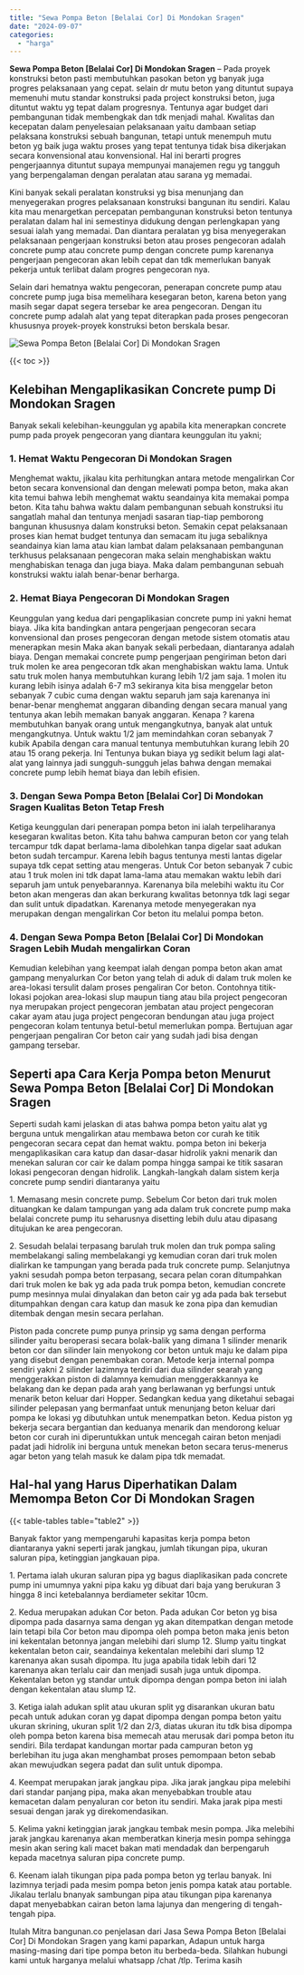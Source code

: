```yaml
---
title: "Sewa Pompa Beton [Belalai Cor] Di Mondokan Sragen"
date: "2024-09-07"
categories: 
  - "harga"
---
```


**Sewa Pompa Beton \[Belalai Cor\] Di Mondokan Sragen** – Pada proyek konstruksi beton pasti membutuhkan pasokan beton yg banyak juga progres pelaksanaan yang cepat. selain dr mutu beton yang dituntut supaya memenuhi mutu standar konstruksi pada project konstruksi beton, juga dituntut waktu yg tepat dalam progresnya. Tentunya agar budget dari pembangunan tidak membengkak dan tdk menjadi mahal. Kwalitas dan kecepatan dalam penyelesaian pelaksanaan yaitu dambaan setiap pelaksana konstruksi sebuah bangunan, tetapi untuk menempuh mutu beton yg baik juga waktu proses yang tepat tentunya tidak bisa dikerjakan secara konvensional atau konvensional. Hal ini berarti progres pengerjaannya dituntut supaya mempunyai manajemen regu yg tangguh yang berpengalaman dengan peralatan atau sarana yg memadai.

Kini banyak sekali peralatan konstruksi yg bisa menunjang dan menyegerakan progres pelaksanaan konstruksi bangunan itu sendiri. Kalau kita mau menargetkan percepatan pembangunan konstruksi beton tentunya peralatan dalam hal ini semestinya didukung dengan perlengkapan yang sesuai ialah yang memadai. Dan diantara peralatan yg bisa menyegerakan pelaksanaan pengerjaan konstruksi beton atau proses pengecoran adalah concrete pump atau concrete pump dengan concrete pump karenanya pengerjaan pengecoran akan lebih cepat dan tdk memerlukan banyak pekerja untuk terlibat dalam progres pengecoran nya.

Selain dari hematnya waktu pengecoran, penerapan concrete pump atau concrete pump juga bisa memelihara kesegaran beton, karena beton yang masih segar dapat segera tersebar ke area pengecoran. Dengan itu concrete pump adalah alat yang tepat diterapkan pada proses pengecoran khususnya proyek-proyek konstruksi beton berskala besar.

![Sewa Pompa Beton [Belalai Cor] Di Mondokan Sragen](/images/sewa-concrete-pump-38.png)

{{< toc >}}

## Kelebihan Mengaplikasikan Concrete pump Di Mondokan Sragen

Banyak sekali kelebihan-keunggulan yg apabila kita menerapkan concrete pump pada proyek pengecoran yang diantara keunggulan itu yakni;

### 1\. Hemat Waktu Pengecoran Di Mondokan Sragen

Menghemat waktu, jikalau kita perhitungkan antara metode mengalirkan Cor beton secara konvensional dan dengan melewati pompa beton, maka akan kita temui bahwa lebih menghemat waktu seandainya kita memakai pompa beton. Kita tahu bahwa waktu dalam pembangunan sebuah konstruksi itu sangatlah mahal dan tentunya menjadi sasaran tiap-tiap pemborong bangunan khususnya dalam konstruksi beton. Semakin cepat pelaksanaan proses kian hemat budget tentunya dan semacam itu juga sebaliknya seandainya kian lama atau kian lambat dalam pelaksanaan pembangunan terkhusus pelaksanaan pengecoran maka selain menghabiskan waktu menghabiskan tenaga dan juga biaya. Maka dalam pembangunan sebuah konstruksi waktu ialah benar-benar berharga.

### 2\. Hemat Biaya Pengecoran Di Mondokan Sragen

Keunggulan yang kedua dari pengaplikasian concrete pump ini yakni hemat biaya. Jika kita bandingkan antara pengerjaan pengecoran secara konvensional dan proses pengecoran dengan metode sistem otomatis atau menerapkan mesin Maka akan banyak sekali perbedaan, diantaranya adalah biaya. Dengan memakai concrete pump pengerjaan pengiriman beton dari truk molen ke area pengecoran tdk akan menghabiskan waktu lama. Untuk satu truk molen hanya membutuhkan kurang lebih 1/2 jam saja. 1 molen itu kurang lebih isinya adalah 6-7 m3 sekiranya kita bisa menggelar beton sebanyak 7 cubic cuma dengan waktu separuh jam saja karenanya ini benar-benar menghemat anggaran dibanding dengan secara manual yang tentunya akan lebih memakan banyak anggaran. Kenapa ? karena membutuhkan banyak orang untuk mengangkutnya, banyak alat untuk mengangkutnya. Untuk waktu 1/2 jam memindahkan coran sebanyak 7 kubik Apabila dengan cara manual tentunya membutuhkan kurang lebih 20 atau 15 orang pekerja. Ini Tentunya bukan biaya yg sedikit belum lagi alat-alat yang lainnya jadi sungguh-sungguh jelas bahwa dengan memakai concrete pump lebih hemat biaya dan lebih efisien.

### 3\. Dengan Sewa Pompa Beton \[Belalai Cor\] Di Mondokan Sragen Kualitas Beton Tetap Fresh

Ketiga keunggulan dari penerapan pompa beton ini ialah terpeliharanya kesegaran kwalitas beton. Kita tahu bahwa campuran beton cor yang telah tercampur tdk dapat berlama-lama dibolehkan tanpa digelar saat adukan beton sudah tercampur. Karena lebih bagus tentunya mesti lantas digelar supaya tdk cepat setting atau mengeras. Untuk Cor beton sebanyak 7 cubic atau 1 truk molen ini tdk dapat lama-lama atau memakan waktu lebih dari separuh jam untuk penyebarannya. Karenanya bila melebihi waktu itu Cor beton akan mengeras dan akan berkurang kwalitas betonnya tdk lagi segar dan sulit untuk dipadatkan. Karenanya metode menyegerakan nya merupakan dengan mengalirkan Cor beton itu melalui pompa beton.

### 4\. Dengan Sewa Pompa Beton \[Belalai Cor\] Di Mondokan Sragen Lebih Mudah mengalirkan Coran

Kemudian kelebihan yang keempat ialah dengan pompa beton akan amat gampang menyalurkan Cor beton yang telah di aduk di dalam truk molen ke area-lokasi tersulit dalam proses pengaliran Cor beton. Contohnya titik-lokasi pojokan area-lokasi slup maupun tiang atau bila project pengecoran nya merupakan project pengecoran jembatan atau project pengecoran cakar ayam atau juga project pengecoran bendungan atau juga project pengecoran kolam tentunya betul-betul memerlukan pompa. Bertujuan agar pengerjaan pengaliran Cor beton cair yang sudah jadi bisa dengan gampang tersebar.

## Seperti apa Cara Kerja Pompa beton Menurut Sewa Pompa Beton \[Belalai Cor\] Di Mondokan Sragen

Seperti sudah kami jelaskan di atas bahwa pompa beton yaitu alat yg berguna untuk mengalirkan atau membawa beton cor curah ke titik pengecoran secara cepat dan hemat waktu. pompa beton ini bekerja mengaplikasikan cara katup dan dasar-dasar hidrolik yakni menarik dan menekan saluran cor cair ke dalam pompa hingga sampai ke titik sasaran lokasi pengecoran dengan hidrolik. Langkah-langkah dalam sistem kerja concrete pump sendiri diantaranya yaitu

1\. Memasang mesin concrete pump. Sebelum Cor beton dari truk molen dituangkan ke dalam tampungan yang ada dalam truk concrete pump maka belalai concrete pump itu seharusnya disetting lebih dulu atau dipasang ditujukan ke area pengecoran.

2\. Sesudah belalai terpasang barulah truk molen dan truk pompa saling membelakangi saling membelakangi yg kemudian coran dari truk molen dialirkan ke tampungan yang berada pada truk concrete pump. Selanjutnya yakni sesudah pompa beton terpasang, secara pelan coran ditumpahkan dari truk molen ke bak yg ada pada truk pompa beton, kemudian concrete pump mesinnya mulai dinyalakan dan beton cair yg ada pada bak tersebut ditumpahkan dengan cara katup dan masuk ke zona pipa dan kemudian ditembak dengan mesin secara perlahan.

Piston pada concrete pump punya prinsip yg sama dengan performa silinder yaitu beroperasi secara bolak-balik yang dimana 1 silinder menarik beton cor dan silinder lain menyokong cor beton untuk maju ke dalam pipa yang disebut dengan penembakan coran. Metode kerja internal pompa sendiri yakni 2 silinder lazimnya terdiri dari dua silinder searah yang menggerakkan piston di dalamnya kemudian menggerakkannya ke belakang dan ke depan pada arah yang berlawanan yg berfungsi untuk menarik beton keluar dari Hopper. Sedangkan kedua yang diketahui sebagai silinder pelepasan yang bermanfaat untuk menunjang beton keluar dari pompa ke lokasi yg dibutuhkan untuk menempatkan beton. Kedua piston yg bekerja secara bergantian dan keduanya menarik dan mendorong keluar beton cor curah ini diperuntukkan untuk mencegah cairan beton menjadi padat jadi hidrolik ini berguna untuk menekan beton secara terus-menerus agar beton yang telah masuk ke dalam pipa tdk memadat.

## Hal-hal yang Harus Diperhatikan Dalam Memompa Beton Cor Di Mondokan Sragen

{{< table-tables table="table2" >}}

Banyak faktor yang mempengaruhi kapasitas kerja pompa beton diantaranya yakni seperti jarak jangkau, jumlah tikungan pipa, ukuran saluran pipa, ketinggian jangkauan pipa.

1\. Pertama ialah ukuran saluran pipa yg bagus diaplikasikan pada concrete pump ini umumnya yakni pipa kaku yg dibuat dari baja yang berukuran 3 hingga 8 inci ketebalannya berdiameter sekitar 10cm.

2\. Kedua merupakan adukan Cor beton. Pada adukan Cor beton yg bisa dipompa pada dasarnya sama dengan yg akan ditempatkan dengan metode lain tetapi bila Cor beton mau dipompa oleh pompa beton maka jenis beton ini kekentalan betonnya jangan melebihi dari slump 12. Slump yaitu tingkat kekentalan beton cair, seandainya kekentalan melebihi dari slump 12 karenanya akan susah dipompa. Itu juga apabila tidak lebih dari 12 karenanya akan terlalu cair dan menjadi susah juga untuk dipompa. Kekentalan beton yg standar untuk dipompa dengan pompa beton ini ialah dengan kekentalan atau slump 12.

3\. Ketiga ialah adukan split atau ukuran split yg disarankan ukuran batu pecah untuk adukan coran yg dapat dipompa dengan pompa beton yaitu ukuran skrining, ukuran split 1/2 dan 2/3, diatas ukuran itu tdk bisa dipompa oleh pompa beton karena bisa memecah atau merusak dari pompa beton itu sendiri. Bila terdapat kandungan mortar pada campuran beton yg berlebihan itu juga akan menghambat proses pemompaan beton sebab akan mewujudkan segera padat dan sulit untuk dipompa.

4\. Keempat merupakan jarak jangkau pipa. Jika jarak jangkau pipa melebihi dari standar panjang pipa, maka akan menyebabkan trouble atau kemacetan dalam penyaluran cor beton itu sendiri. Maka jarak pipa mesti sesuai dengan jarak yg direkomendasikan.

5\. Kelima yakni ketinggian jarak jangkau tembak mesin pompa. Jika melebihi jarak jangkau karenanya akan memberatkan kinerja mesin pompa sehingga mesin akan sering kali macet bakan mati mendadak dan berpengaruh kepada macetnya saluran pipa concrete pump.

6\. Keenam ialah tikungan pipa pada pompa beton yg terlau banyak. Ini lazimnya terjadi pada mesim pompa beton jenis pompa katak atau portable. Jikalau terlalu bnanyak sambungan pipa atau tikungan pipa karenanya dapat menyebabkan cairan beton lama lajunya dan mengering di tengah-tengah pipa.

Itulah Mitra bangunan.co penjelasan dari Jasa Sewa Pompa Beton \[Belalai Cor\] Di Mondokan Sragen yang kami paparkan, Adapun untuk harga masing-masing dari tipe pompa beton itu berbeda-beda. Silahkan hubungi kami untuk harganya melalui whatsapp /chat /tlp. Terima kasih
